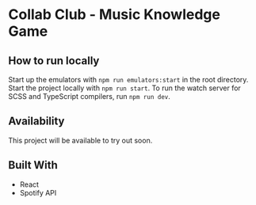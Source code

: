 # Collab Club - Music Knowledge Game

## How to run locally

Start up the emulators with `npm run emulators:start` in the root directory.
Start the project locally with `npm run start`.
To run the watch server for SCSS and TypeScript compilers, run `npm run dev`.

## Availability

This project will be available to try out soon.

## Built With

* React
* Spotify API
